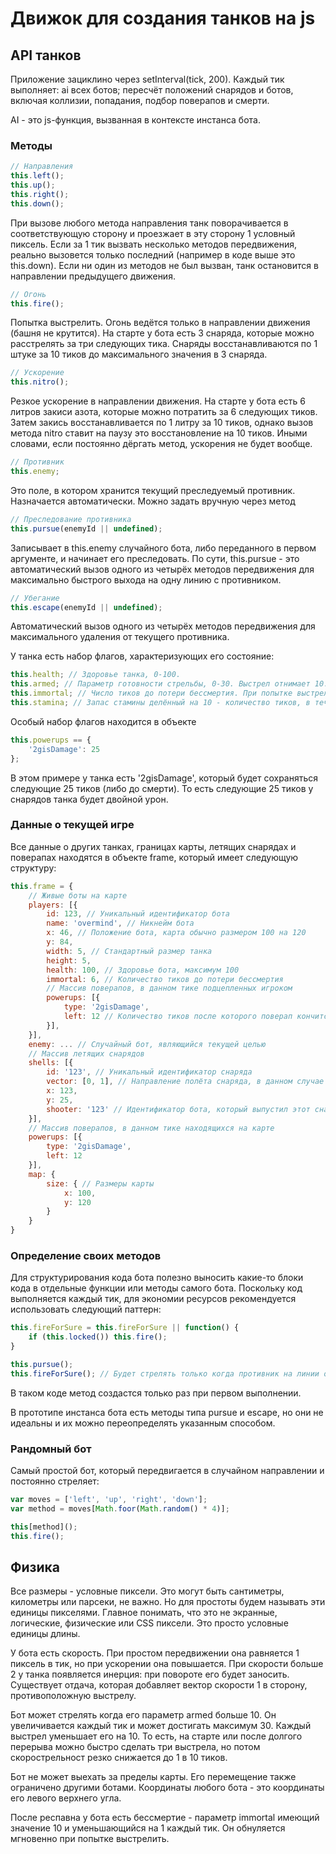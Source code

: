 # Движок для создания танков на js

## API танков

Приложение зациклино через setInterval(tick, 200). Каждый тик выполняет: ai всех ботов; пересчёт положений снарядов и ботов, включая коллизии, попадания, подбор поверапов и смерти.

AI - это js-функция, вызванная в контексте инстанса бота.

### Методы
```js
// Направления
this.left();
this.up();
this.right();
this.down();
```
При вызове любого метода направления танк поворачивается в соответствующую сторону и проезжает в эту сторону 1 условный пиксель. Если за 1 тик вызвать несколько методов передвижения, реально вызовется только последний (например в коде выше это this.down). Если ни один из методов не был вызван, танк остановится в направлении предыдущего движения.
```js
// Огонь
this.fire();
```
Попытка выстрелить. Огонь ведётся только в направлении движения (башня не крутится). На старте у бота есть 3 снаряда, которые можно расстрелять за три следующих тика. Снаряды восстанавливаются по 1 штуке за 10 тиков до максимального значения в 3 снаряда.
```js
// Ускорение
this.nitro();
```
Резкое ускорение в направлении движения. На старте у бота есть 6 литров закиси азота, которые можно потратить за 6 следующих тиков. Затем закись восстанавливается по 1 литру за 10 тиков, однако вызов метода nitro ставит на паузу это восстановление на 10 тиков. Иными словами, если постоянно дёргать метод, ускорения не будет вообще.
```js
// Противник
this.enemy;
```
Это поле, в котором хранится текущий преследуемый противник. Назначается автоматически. Можно задать вручную через метод
```js
// Преследование противника
this.pursue(enemyId || undefined);
```
Записывает в this.enemy случайного бота, либо переданного в первом аргументе, и начинает его преследовать. По сути, this.pursue - это автоматический вызов одного из четырёх методов передвижения для максимально быстрого выхода на одну линию с противником.
```js
// Убегание
this.escape(enemyId || undefined);
```
Автоматический вызов одного из четырёх методов передвижения для максимального удаления от текущего противника.

У танка есть набор флагов, характеризующих его состояние:
```js
this.health; // Здоровье танка, 0-100.
this.armed; // Параметр готовности стрельбы, 0-30. Выстрел отнимает 10.
this.immortal; // Число тиков до потери бессмертия. При попытке выстрелить бессмертие теряется мгновенно.
this.stamina; // Запас стамины делённый на 10 - количество тиков, в течение которых можно использовать метод nitro. Вызов метода nitro отменяет восстановление стамины на 10 тиков. 0-60.
```

Особый набор флагов находится в объекте
```js
this.powerups == {
    '2gisDamage': 25
};
```
В этом примере у танка есть '2gisDamage', который будет сохраняться следующие 25 тиков (либо до смерти). То есть следующие 25 тиков у снарядов танка будет двойной урон.

### Данные о текущей игре
Все данные о других танках, границах карты, летящих снарядах и поверапах находятся в объекте frame, который имеет следующую структуру:
```js
this.frame = {
    // Живые боты на карте
    players: [{
        id: 123, // Уникальный идентификатор бота
        name: 'overmind', // Никнейм бота
        x: 46, // Положение бота, карта обычно размером 100 на 120
        y: 84,
        width: 5, // Стандартный размер танка
        height: 5,
        health: 100, // Здоровье бота, максимум 100
        immortal: 6, // Количество тиков до потери бессмертия
        // Массив поверапов, в данном тике подцепленных игроком
        powerups: [{
            type: '2gisDamage',
            left: 12 // Количество тиков после которого поверап кончится
        }],
    }],
    enemy: ... // Случайный бот, являющийся текущей целью
    // Массив летящих снарядов
    shells: [{
        id: '123', // Уникальный идентификатор снаряда
        vector: [0, 1], // Направление полёта снаряда, в данном случае вниз (Y направлен вниз)
        x: 123,
        y: 25,
        shooter: '123' // Идентификатор бота, который выпустил этот снаряд
    }],
    // Массив поверапов, в данном тике находящихся на карте
    powerups: [{
        type: '2gisDamage',
        left: 12
    }],
    map: {
        size: { // Размеры карты
            x: 100,
            y: 120
        }
    }
}
```

### Определение своих методов
Для структурирования кода бота полезно выносить какие-то блоки кода в отдельные функции или методы самого бота. Поскольку код выполняется каждый тик, для экономии ресурсов рекомендуется использовать следующий паттерн:
```js
this.fireForSure = this.fireForSure || function() {
    if (this.locked()) this.fire();
}

this.pursue();
this.fireForSure(); // Будет стрелять только когда противник на линии огня
```
В таком коде метод создастся только раз при первом выполнении.

В прототипе инстанса бота есть методы типа pursue и escape, но они не идеальны и их можно переопределять указанным способом.

### Рандомный бот

Самый простой бот, который передвигается в случайном направлении и постоянно стреляет:
```js
var moves = ['left', 'up', 'right', 'down'];
var method = moves[Math.foor(Math.random() * 4)];

this[method]();
this.fire();
```

## Физика

Все размеры - условные пиксели. Это могут быть сантиметры, километры или парсеки, не важно. Но для простоты будем называть эти единицы пикселями. Главное понимать, что это не экранные, логические, физические или CSS пиксели. Это просто условные единицы длины.

У бота есть скорость. При простом передвижении она равняется 1 пиксель в тик, но при ускорении она повышается. При скорости больше 2 у танка появляется инерция: при повороте его будет заносить. Существует отдача, которая добавляет вектор скорости 1 в сторону, противоположную выстрелу.

Бот может стрелять когда его параметр armed больше 10. Он увеличивается каждый тик и может достигать максимум 30. Каждый выстрел уменьшает его на 10. То есть, на старте или после долгого перерыва можно быстро сделать три выстрела, но потом скорострельност резко снижается до 1 в 10 тиков.

Бот не может выехать за пределы карты. Его перемещение также ограничено другими ботами. Координаты любого бота - это координаты его левого верхнего угла.

После респавна у бота есть бессмертие - параметр immortal имеющий значение 10 и уменьшающийся на 1 каждый тик. Он обнуляется мгновенно при попытке выстрелить.
